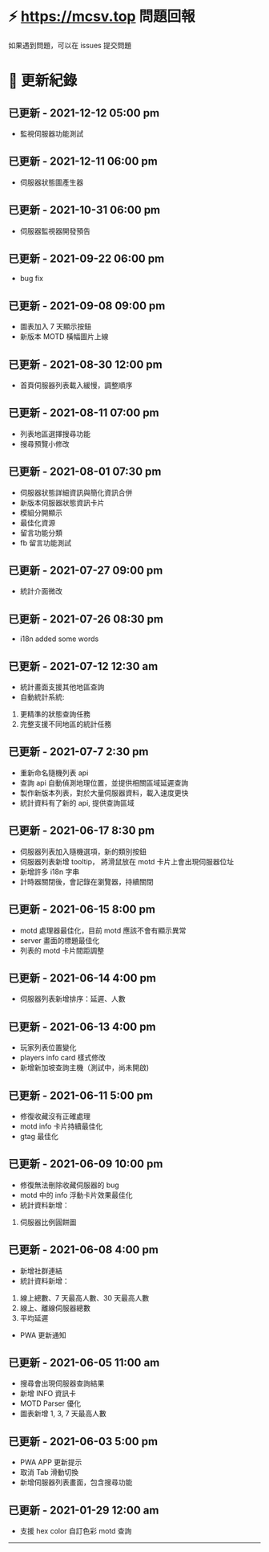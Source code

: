 # ⚡️ https://mcsv.top 問題回報

如果遇到問題，可以在 issues 提交問題

# 📝 更新紀錄

## 已更新 - 2021-12-12 05:00 pm
* 監視伺服器功能測試

## 已更新 - 2021-12-11 06:00 pm
* 伺服器狀態圖產生器

## 已更新 - 2021-10-31 06:00 pm
* 伺服器監視器開發預告

## 已更新 - 2021-09-22 06:00 pm
* bug fix

## 已更新 - 2021-09-08 09:00 pm
* 圖表加入 7 天顯示按鈕
* 新版本 MOTD 橫幅圖片上線

## 已更新 - 2021-08-30 12:00 pm
* 首頁伺服器列表載入緩慢，調整順序

## 已更新 - 2021-08-11 07:00 pm
* 列表地區選擇搜尋功能
* 搜尋預覽小修改

## 已更新 - 2021-08-01 07:30 pm
* 伺服器狀態詳細資訊與簡化資訊合併
* 新版本伺服器狀態資訊卡片
* 模組分開顯示
* 最佳化資源
* 留言功能分類
* fb 留言功能測試

## 已更新 - 2021-07-27 09:00 pm
* 統計介面微改

## 已更新 - 2021-07-26 08:30 pm
* i18n added some words

## 已更新 - 2021-07-12 12:30 am
* 統計畫面支援其他地區查詢
* 自動統計系統:
1. 更精準的狀態查詢任務
2. 完整支援不同地區的統計任務

## 已更新 - 2021-07-7 2:30 pm
* 重新命名隨機列表 api
* 查詢 api 自動偵測地理位置，並提供相關區域延遲查詢
* 製作新版本列表，對於大量伺服器資料，載入速度更快
* 統計資料有了新的 api, 提供查詢區域

## 已更新 - 2021-06-17 8:30 pm
* 伺服器列表加入隨機選項，新的類別按鈕
* 伺服器列表新增 tooltip， 將滑鼠放在 motd 卡片上會出現伺服器位址
* 新增許多 i18n 字串
* 計時器關閉後，會記錄在瀏覽器，持續關閉

## 已更新 - 2021-06-15 8:00 pm
* motd 處理器最佳化，目前 motd 應該不會有顯示異常
* server 畫面的標題最佳化
* 列表的 motd 卡片間距調整

## 已更新 - 2021-06-14 4:00 pm
* 伺服器列表新增排序：延遲、人數

## 已更新 - 2021-06-13 4:00 pm
* 玩家列表位置變化
* players info card 樣式修改
* 新增新加坡查詢主機（測試中，尚未開啟)

## 已更新 - 2021-06-11 5:00 pm
* 修復收藏沒有正確處理
* motd info 卡片持續最佳化
* gtag 最佳化

## 已更新 - 2021-06-09 10:00 pm
* 修復無法刪除收藏伺服器的 bug
* motd 中的 info 浮動卡片效果最佳化
* 統計資料新增：
1. 伺服器比例圓餅圖
                    
## 已更新 - 2021-06-08 4:00 pm
* 新增社群連結
* 統計資料新增：
1. 線上總數、7 天最高人數、30 天最高人數
2. 線上、離線伺服器總數
3. 平均延遲
* PWA 更新通知

## 已更新 - 2021-06-05 11:00 am
* 搜尋會出現伺服器查詢結果
* 新增 INFO 資訊卡
* MOTD Parser 優化
* 圖表新增 1, 3, 7 天最高人數

## 已更新 - 2021-06-03 5:00 pm
* PWA APP 更新提示
* 取消 Tab 滑動切換
* 新增伺服器列表畫面，包含搜尋功能

## 已更新 - 2021-01-29 12:00 am
* 支援 hex color 自訂色彩 motd 查詢

---
